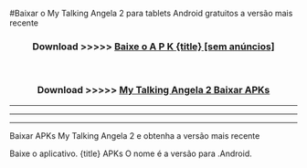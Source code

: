#Baixar o My Talking Angela 2   para tablets Android gratuitos a versão mais recente


<div align="center">
<h3>Download >>>>> <a href="https://pt-web.web.app/?pt= {title}">Baixe o A P K {title} [sem anúncios]</a></h3><br>

<h3>Download >>>>> <a href="https://pt-web.web.app/?pt= {title}">My Talking Angela 2  Baixar APKs</a></h3>
</div>

----------------------------------------------------------

----------------------------------------------------------

----------------------------------------------------------

Baixar APKs My Talking Angela 2  e obtenha a versão mais recente

Baixe o aplicativo. {title} APKs O nome é a versão para .Android.


